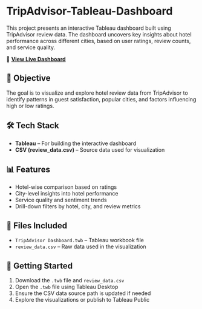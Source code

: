 # TripAdvisor-Tableau-Dashboard


This project presents an interactive Tableau dashboard built using TripAdvisor review data. The dashboard uncovers key insights about hotel performance across different cities, based on user ratings, review counts, and service quality.

🔗 **[View Live Dashboard](https://public.tableau.com/app/profile/rushali.sreedhar/viz/TripAdvisorDashboard_17524613807880/TripAdvisor)**

## 📌 Objective

The goal is to visualize and explore hotel review data from TripAdvisor to identify patterns in guest satisfaction, popular cities, and factors influencing high or low ratings.

## 🛠️ Tech Stack

- **Tableau** – For building the interactive dashboard
- **CSV (review_data.csv)** – Source data used for visualization

## 📊 Features

- Hotel-wise comparison based on ratings
- City-level insights into hotel performance
- Service quality and sentiment trends
- Drill-down filters by hotel, city, and review metrics

## 📁 Files Included

- `TripAdvisor Dashboard.twb` – Tableau workbook file
- `review_data.csv` – Raw data used in the visualization

## 🚀 Getting Started

1. Download the `.twb` file and `review_data.csv`
2. Open the `.twb` file using Tableau Desktop
3. Ensure the CSV data source path is updated if needed
4. Explore the visualizations or publish to Tableau Public
